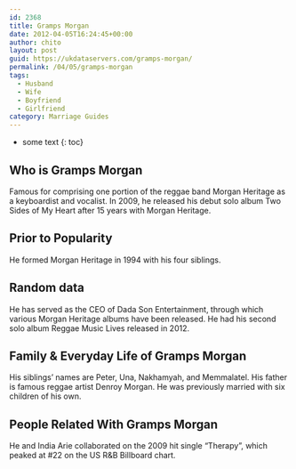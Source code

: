```yaml
---
id: 2368
title: Gramps Morgan
date: 2012-04-05T16:24:45+00:00
author: chito
layout: post
guid: https://ukdataservers.com/gramps-morgan/
permalink: /04/05/gramps-morgan
tags:
  - Husband
  - Wife
  - Boyfriend
  - Girlfriend
category: Marriage Guides
---
```


* some text
{: toc}


## Who is  Gramps Morgan
                  
                  
                  
Famous for comprising one portion of the reggae band Morgan Heritage as a keyboardist and vocalist. In 2009, he released his debut solo album Two Sides of My Heart after 15 years with Morgan Heritage. 
                  
                
                
                
## Prior to Popularity 
                  
                  
                  
He formed Morgan Heritage in 1994 with his four siblings. 
                  
                
                
                
## Random data 
                  
                  
                  
He has served as the CEO of Dada Son Entertainment, through which various Morgan Heritage albums have been released. He had his second solo album Reggae Music Lives released in 2012. 
                  
                
                
                
## Family & Everyday Life of Gramps Morgan
                  
                  
                  
His siblings&#8217; names are Peter, Una, Nakhamyah, and Memmalatel. His father is famous reggae artist Denroy Morgan. He was previously married with six children of his own. 
                  
                
                
                
## People Related With  Gramps Morgan
                  
                  
                  
He and India Arie collaborated on the 2009 hit single &#8220;Therapy&#8221;, which peaked at #22 on the US R&B Billboard chart. 
                  
                
              
            
          
          
          
    
    
  
